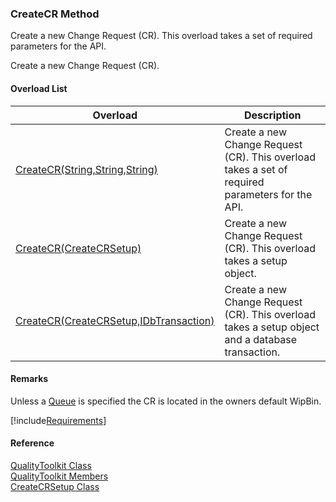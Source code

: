 ﻿### CreateCR Method

Create a new Change Request (CR). This overload takes a set of required parameters for the API.

Create a new Change Request (CR).

#### Overload List

| Overload | Description |
| --- | --- |
| [CreateCR(String,String,String)](FChoice.Toolkits.Clarify~FChoice.Toolkits.Clarify.Quality.QualityToolkit~CreateCR(String,String,String).md) | Create a new Change Request (CR). This overload takes a set of required parameters for the API.   |
| [CreateCR(CreateCRSetup)](FChoice.Toolkits.Clarify~FChoice.Toolkits.Clarify.Quality.QualityToolkit~CreateCR(CreateCRSetup).md) | Create a new Change Request (CR). This overload takes a setup object.   |
| [CreateCR(CreateCRSetup,IDbTransaction)](FChoice.Toolkits.Clarify~FChoice.Toolkits.Clarify.Quality.QualityToolkit~CreateCR(CreateCRSetup,IDbTransaction).md) | Create a new Change Request (CR). This overload takes a setup object and a database transaction.   |

#### Remarks

Unless a [Queue](FChoice.Toolkits.Clarify~FChoice.Toolkits.Clarify.Quality.CreateCRSetup~Queue.md) is specified the CR is located in the owners default WipBin.  

[!include[Requirements](../partials/requirements.md)]



#### Reference

[QualityToolkit Class](FChoice.Toolkits.Clarify~FChoice.Toolkits.Clarify.Quality.QualityToolkit.md)  
[QualityToolkit Members](FChoice.Toolkits.Clarify~FChoice.Toolkits.Clarify.Quality.QualityToolkit_members.md)  
[CreateCRSetup Class](FChoice.Toolkits.Clarify~FChoice.Toolkits.Clarify.Quality.CreateCRSetup.md)